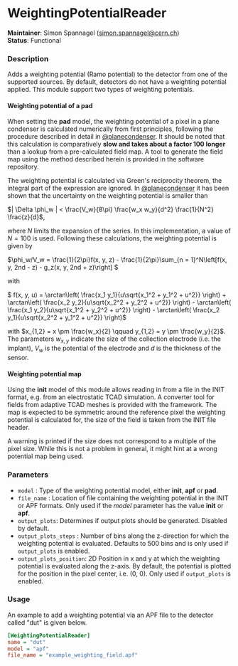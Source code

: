 # WeightingPotentialReader
**Maintainer**: Simon Spannagel (<simon.spannagel@cern.ch>)  
**Status**: Functional

### Description
Adds a weighting potential (Ramo potential) to the detector from one of the supported sources. By default, detectors do not have a weighting potential applied.
This module support two types of weighting potentials.

#### Weighting potential of a pad

When setting the **pad** model, the weighting potential of a pixel in a plane condenser is calculated numerically from first principles, following the procedure described in detail in [@planecondenser].
It should be noted that this calculation is comparatively **slow and takes about a factor 100 longer** than a lookup from a pre-calculated field map.
A tool to generate the field map using the method described herein is provided in the software repository.

The weighting potential is calculated via Green's reciprocity theorem, the integral part of the expression are ignored.
In [@planecondenser] it has been shown that the uncertainty on the weighting potential is smaller than

$`| \Delta \phi_w | < \frac{V_w}{8\pi} \frac{w_x w_y}{d^2} \frac{1}{N^2} \frac{z}{d}`$,

where *N* limits the expansion of the series.
In this implementation, a value of $`N = 100`$ is used.
Following these calculations, the weighting potential is given by

$`\phi_w/V_w = \frac{1}{2\pi}f(x, y, z) - \frac{1}{2\pi}\sum_{n = 1}^N\left[f(x, y, 2nd - z) - g_z(x, y, 2nd + z)\right] `$

with

$` f(x, y, u) = \arctan\left( \frac{x_1 y_1}{u\sqrt{x_1^2 + y_1^2 + u^2}} \right) + \arctan\left( \frac{x_2 y_2}{u\sqrt{x_2^2 + y_2^2 + u^2}} \right) - \arctan\left( \frac{x_1 y_2}{u\sqrt{x_1^2 + y_2^2 + u^2}} \right) - \arctan\left( \frac{x_2 y_1}{u\sqrt{x_2^2 + y_1^2 + u^2}} \right)`$

with $`x_{1,2} = x \pm \frac{w_x}{2} \qquad y_{1,2} = y \pm \frac{w_y}{2}`$. The parameters $`w_{x,y}`$ indicate the size of the collection electrode (i.e. the implant), $`V_w`$ is the potential of the electrode and *d* is the thickness of the sensor.

#### Weighting potential map

Using the **init** model of this module allows reading in from a file in the INIT format, e.g. from an electrostatic TCAD simulation.
A converter tool for fields from adaptive TCAD meshes is provided with the framework.
The map is expected to be symmetric around the reference pixel the weighting potential is calculated for, the size of the field is taken from the INIT file header.

A warning is printed if the size does not correspond to a multiple of the pixel size.
While this is not a problem in general, it might hint at a wrong potential map being used.


### Parameters
* `model` : Type of the weighting potential model, either **init**, **apf** or **pad**.
* `file_name` : Location of file containing the weighting potential in the INIT or APF formats. Only used if the *model* parameter has the value **init** or **apf**.
* `output_plots`:  Determines if output plots should be generated. Disabled by default.
* `output_plots_steps` : Number of bins along the z-direction for which the weighting potential is evaluated. Defaults to 500 bins and is only used if `output_plots` is enabled.
* `output_plots_position`: 2D Position in x and y at which the weighting potential is evaluated along the z-axis. By default, the potential is plotted for the position in the pixel center, i.e. (0, 0). Only used if `output_plots` is enabled.

### Usage
An example to add a weighting potential via an APF file to the detector called "dut" is given below.

```ini
[WeightingPotentialReader]
name = "dut"
model = "apf"
file_name = "example_weighting_field.apf"
```

[@planecondenser]: https://doi.org/10.1016/j.nima.2014.08.044
